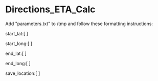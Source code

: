 # Directions_ETA_Calc

Add "parameters.txt" to /tmp and follow these formatting instructions:

start_lat:[ ]

start_long:[ ]

end_lat:[ ]

end_long:[ ]
 
save_location:[ ]
